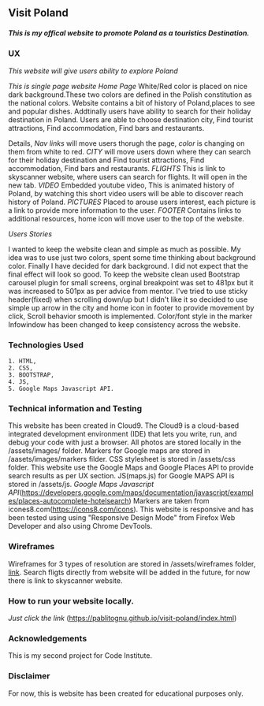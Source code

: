 ## Visit Poland

##### This is my offical website to promote Poland as a touristics Destination. #####


### UX

*This website will give users ability to explore Poland*

*This is single page website* 
*Home Page* White/Red color is placed on nice dark background.These two colors are defined in the Polish constitution as the national colors.
 Website contains a bit of history of Poland,places to see and popular dishes. Addtinally users have ability to search for their holiday destination in Poland. 
 Users are able to choose destination city, Find tourist attractions, Find accommodation, Find bars and restaurants.

Details,
*Nav links* will move users thorugh the page, *color* is changing on them from white to red.
*CITY* will move users down where they can search for their holiday destination and Find tourist attractions, Find accommodation, Find bars and restaurants.
*FLIGHTS* This is link to skyscanner website, where users can search for flights. It will open in the new tab.
*VIDEO* Embedded youtube video, This is animated history of Poland, by watching this short video users will be able to discover reach history of Poland. 
*PICTURES* Placed to arouse users interest, each picture is a link to provide more information to the user.
*FOOTER* Contains links to additional resources, home icon will move user to the top of the website. 

*Users Stories*

I wanted to keep the website clean and simple as much as possible. My idea was to use just two colors, spent some time thinking about background color. Finally I have decided for dark background.
I did not expect that the final effect will look so good. To keep the website clean used Bootstrap carousel plugin for small screens, orginal breakpoint was set to 481px but it was increased to 501px as per advice from mentor.
I've tried to use sticky header(fixed) when scrolling down/up but I didn't like it so decided to use simple up arrow in the city and home icon in footer to provide movement by click, Scroll behavior smooth is implemented.
Color/font style in the marker Infowindow has been changed to keep consistency across the website.

### Technologies Used

    1. HTML,
    2. CSS,
    3. BOOTSTRAP,
    4. JS,
    5. Google Maps Javascript API.
    
### Technical information and Testing

This website has been created in Cloud9. The Cloud9 is a cloud-based integrated development environment (IDE) that lets you write, run, and debug your code with just a browser.
All photos are stored locally in the /assets/images/ folder.
Markers for Google maps are stored in /aasets/images/markers filder.
CSS stylesheet is stored in /assets/css folder.
This website use the Google Maps and Google Places API to provide search results as per UX section.
JS(maps.js) for Google MAPS API is stored in /assets/js.
*Google Maps Javascript API*(https://developers.google.com/maps/documentation/javascript/examples/places-autocomplete-hotelsearch)
Markers are taken from icones8.com(https://icons8.com/icons).
This website is responsive and has been tested using using "Responsive Design Mode" from Firefox Web Developer and also using Chrome DevTools.

### Wireframes

Wireframes for 3 types of resolution are stored in /assets/wireframes folder,  [link](/assets/wireframes). Search fligts directly from website will be added in the future, for now there is link to skyscanner website.


### How to run your website locally.

*Just click the link*
(https://pablitognu.github.io/visit-poland/index.html)


### Acknowledgements

This is my second project for Code Institute. 

### Disclaimer

For now, this is website has been created for educational purposes only.